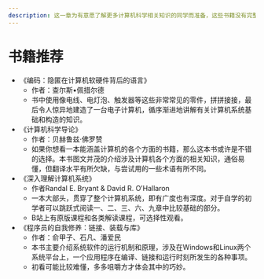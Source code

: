 ```yaml
---
description: 这一章为有意愿了解更多计算机科学相关知识的同学而准备，这些书籍没有完整的依赖关系，你可以跟随你的阅读兴趣和知识水平选择阅读，希望对你有所帮助。
---
```


# 书籍推荐

* 《编码：隐匿在计算机软硬件背后的语言》
  * 作者：查尔斯•佩措尔德
  * 书中使用像电线、电灯泡、触发器等这些非常常见的零件，拼拼接接，最后令人惊异地建造了一台电子计算机，循序渐进地讲解有关计算机系统基础和构造的知识。
* 《计算机科学导论》
  * 作者：贝赫鲁兹·佛罗赞
  * 如果你想看一本能涵盖计算机的各个方面的书籍，那么这本书或许是不错的选择。本书图文并茂的介绍涉及计算机各个方面的相关知识，通俗易懂，但翻译水平有所欠缺，与尝试用的一些术语有所不同。
* 《深入理解计算机系统》&#x20;
  * 作者Randal E. Bryant & David R. O’Hallaron
  * 一本大部头，贯穿了整个计算机系统，即有广度也有深度。对于自学的初学者可以跳跃式阅读一、二、三、六、九章中比较基础的部分。
  * B站上有原版课程和各类解读课程，可选择性观看。
* 《程序员的自我修养：链接、装载与库》
  * 作者：俞甲子、石凡、潘爱民
  * 本书主要介绍系统软件的运行机制和原理，涉及在Windows和Linux两个系统平台上，一个应用程序在编译、链接和运行时刻所发生的各种事项。
  * 初看可能比较难懂，多多咀嚼方才体会其中的巧妙。

